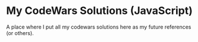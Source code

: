 # My CodeWars Solutions (JavaScript)

A place where I put all my codewars solutions here as my future references
(or others).